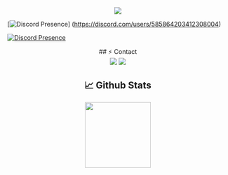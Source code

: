 
<div align="center">
    <img src="https://komarev.com/ghpvc/?username=WoxyCyber&color=blue"/>
</div>  


   [![Discord Presence](https://lanyard-profile-readme.vercel.app/api/585864203412308004?theme=light&bg=1c1c1c&animated=false&hideDiscrim=false&borderRadius=30px)]     (https://discord.com/users/585864203412308004)  
   
 [![Discord Presence](https://lanyard-profile-readme.vercel.app/api/919233182891667456?theme=light&bg=1c1c1c&animated=false&hideDiscrim=false&borderRadius=30px)](https://discord.com/users/919233182891667456)  

  

<div align="center">
 ## ⚡ Contact

<div align="center">
    <a href="https://discord.com/users/585864203412308004" target="_blank"><img src="https://img.shields.io/badge/-Cyber-black?style=for-the-badge&logo=discord&logoColor=1e44ee"></a>
    <a href="https://discord.gg/rate" target="_blank"><img src="https://img.shields.io/badge/-Rate%201993-black?style=for-the-badge&logo=discord&logoColor=1e44ee"></a>
</div>

## 📈 Github Stats

<div align="center">
    <img src="https://github-readme-stats.vercel.app/api?username=WoxyCyber&show_icons=true&theme=radical&hide_border=true" width="%100" height="150px">
    <br>
</div>
